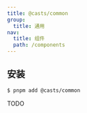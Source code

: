 ```yaml
---
title: @casts/common
group:
  title: 通用
nav:
  title: 组件
  path: /components
---
```


## 安装

```bash
$ pnpm add @casts/common
```

TODO
